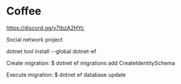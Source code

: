 # Coffee

https://discord.gg/y7tbzA2HYc

Social network project

dotnet tool install --global dotnet-ef

Create migration:
$ dotnet ef migrations add CreateIdentitySchema

Execute migration:
$ dotnet ef database update
